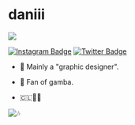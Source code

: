 # daniii
![](https://komarev.com/ghpvc/?username=dzndani&color=2596be)

[![Instagram Badge](https://img.shields.io/badge/-Instagram-e4405f?style=flat-square&logo=Instagram&logoColor=white)](https://instagram.com/dzndani/)
[![Twitter Badge](https://img.shields.io/badge/-Twitter-00acee?style=flat-square&logo=Twitter&logoColor=white)](https://twitter.com/deneevs)


* 💫 Mainly a "graphic designer".

* 🎰 Fan of gamba.

* 🇨🇱🏳️‍⚧️

![🎶](https://lastfm-recently-played.vercel.app/api?user=DznDani)

